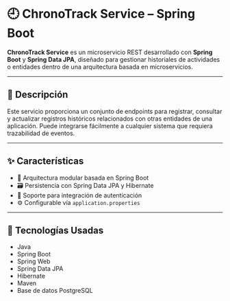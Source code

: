 # 🕘 ChronoTrack Service – Spring Boot

**ChronoTrack Service** es un microservicio REST desarrollado con **Spring Boot** y **Spring Data JPA**, diseñado para gestionar historiales de actividades o entidades dentro de una arquitectura basada en microservicios.

---

## 📝 Descripción

Este servicio proporciona un conjunto de endpoints para registrar, consultar y actualizar registros históricos relacionados con otras entidades de una aplicación. Puede integrarse fácilmente a cualquier sistema que requiera trazabilidad de eventos.

---

## ✨ Características

- 🧩 Arquitectura modular basada en Spring Boot
- 🗃️ Persistencia con Spring Data JPA y Hibernate
- 🔐 Soporte para integración de autenticación 
- ⚙️ Configurable vía `application.properties` 

---

## 🚀 Tecnologías Usadas

- Java
- Spring Boot 
- Spring Web
- Spring Data JPA
- Hibernate
- Maven
- Base de datos PostgreSQL 
